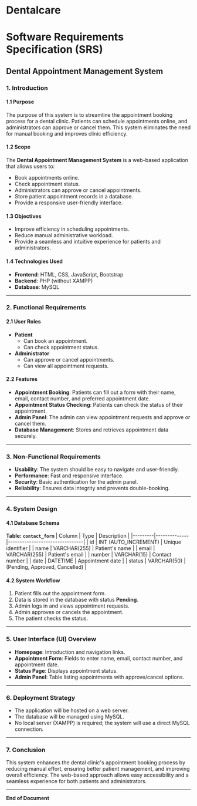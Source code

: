 # Dentalcare
# Software Requirements Specification (SRS)
## **Dental Appointment Management System**

### **1. Introduction**
#### **1.1 Purpose**
The purpose of this system is to streamline the appointment booking process for a dental clinic. Patients can schedule appointments online, and administrators can approve or cancel them. This system eliminates the need for manual booking and improves clinic efficiency.

#### **1.2 Scope**
The **Dental Appointment Management System** is a web-based application that allows users to:
- Book appointments online.
- Check appointment status.
- Administrators can approve or cancel appointments.
- Store patient appointment records in a database.
- Provide a responsive user-friendly interface.

#### **1.3 Objectives**
- Improve efficiency in scheduling appointments.
- Reduce manual administrative workload.
- Provide a seamless and intuitive experience for patients and administrators.

#### **1.4 Technologies Used**
- **Frontend**: HTML, CSS, JavaScript, Bootstrap
- **Backend**: PHP (without XAMPP)
- **Database**: MySQL

---

### **2. Functional Requirements**
#### **2.1 User Roles**
- **Patient**
  - Can book an appointment.
  - Can check appointment status.
- **Administrator**
  - Can approve or cancel appointments.
  - Can view all appointment requests.

#### **2.2 Features**
- **Appointment Booking**: Patients can fill out a form with their name, email, contact number, and preferred appointment date.
- **Appointment Status Checking**: Patients can check the status of their appointment.
- **Admin Panel**: The admin can view appointment requests and approve or cancel them.
- **Database Management**: Stores and retrieves appointment data securely.

---

### **3. Non-Functional Requirements**
- **Usability**: The system should be easy to navigate and user-friendly.
- **Performance**: Fast and responsive interface.
- **Security**: Basic authentication for the admin panel.
- **Reliability**: Ensures data integrity and prevents double-booking.

---

### **4. System Design**
#### **4.1 Database Schema**
**Table: `contact_form`**
| Column  | Type           | Description                    |
|---------|--------------|--------------------------------|
| id      | INT (AUTO_INCREMENT) | Unique identifier |
| name    | VARCHAR(255)  | Patient's name               |
| email   | VARCHAR(255)  | Patient's email              |
| number  | VARCHAR(15)   | Contact number               |
| date    | DATETIME      | Appointment date             |
| status  | VARCHAR(50)   | (Pending, Approved, Cancelled) |

#### **4.2 System Workflow**
1. Patient fills out the appointment form.
2. Data is stored in the database with status **Pending**.
3. Admin logs in and views appointment requests.
4. Admin approves or cancels the appointment.
5. The patient checks the status.

---

### **5. User Interface (UI) Overview**
- **Homepage**: Introduction and navigation links.
- **Appointment Form**: Fields to enter name, email, contact number, and appointment date.
- **Status Page**: Displays appointment status.
- **Admin Panel**: Table listing appointments with approve/cancel options.

---

### **6. Deployment Strategy**
- The application will be hosted on a web server.
- The database will be managed using MySQL.
- No local server (XAMPP) is required; the system will use a direct MySQL connection.

---

### **7. Conclusion**
This system enhances the dental clinic's appointment booking process by reducing manual effort, ensuring better patient management, and improving overall efficiency. The web-based approach allows easy accessibility and a seamless experience for both patients and administrators.

---

**End of Document**


